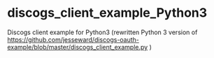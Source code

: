 # discogs_client_example_Python3
Discogs client example for Python3 (rewritten Python 3 version of https://github.com/jesseward/discogs-oauth-example/blob/master/discogs_client_example.py )
